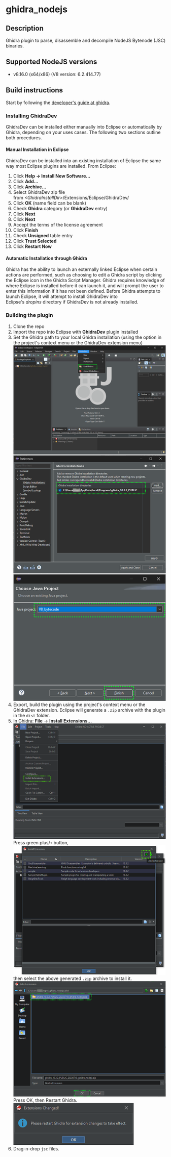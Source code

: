 # ghidra_nodejs

## Description

Ghidra plugin to parse, disassemble and decompile NodeJS Bytenode (JSC) binaries.

## Supported NodeJS versions

- v8.16.0 (x64/x86) (V8 version: 6.2.414.77)

## Build instructions

Start by following the [developer's guide at ghidra](https://github.com/NationalSecurityAgency/ghidra/blob/master/DevGuide.md).

### Installing GhidraDev

GhidraDev can be installed either manually into Eclipse or automatically
by Ghidra, depending on your uses cases. The following two sections
outline both procedures.

#### Manual Installation in Eclipse

GhidraDev can be installed into an existing installation of Eclipse the
same way most Eclipse plugins are installed. From Eclipse:

1. Click **Help → Install New Software...**
2. Click **Add...**
3. Click **Archive...**
4. Select GhidraDev zip file
    from *\<GhidraInstallDir\>*/Extensions/Eclipse/GhidraDev/
5. Click **OK** (name field can be blank)
6. Check **Ghidra** category
    (or **GhidraDev** entry)
7. Click **Next**
8. Click **Next**
9. Accept the terms of the license agreement
10. Click **Finish**
11. Check **Unsigned** table entry
12. Click **Trust Selected**
13. Click **Restart Now**

#### Automatic Installation through Ghidra

Ghidra has the ability to launch an externally linked Eclipse when
certain actions are performed, such as choosing to edit a Ghidra script
by clicking the Eclipse icon in the Ghidra Script Manager. Ghidra
requires knowledge of where Eclipse is installed before it can launch
it, and will prompt the user to enter this information if it has not
been defined. Before Ghidra attempts to launch Eclipse, it will attempt
to install GhidraDev into Eclipse's *dropins* directory if
GhidraDev is not already installed.

### Building the plugin

1. Clone the repo
2. Import the repo into Eclipse with **GhidraDev** plugin installed
3. Set the Ghidra path to your local Ghidra installation (using the option in the project's context menu or the GhidraDev extension menu)![Link Ghidra](image-2.png)![Ghidra Installation](image-3.png)![Choose java project](image-4.png)
4. Export, build the plugin using the project's context menu or the GhidraDev extension. Eclipse will generate a `.zip` archive with the plugin in the `dist` folder.
5. In Ghidra: **File** → **Install Extensions&hellip;**  
    ![Install Extensions&hellip;](image.png)
    Press green plus/`+` button,
    ![Add extension](image-1.png) then select the above generated `.zip` archive to install it. ![Select zip](image-5.png)
    Press OK, then Restart Ghidra.
    ![Restart Ghidra](image-6.png)
6. Drag-n-drop `jsc` files.
